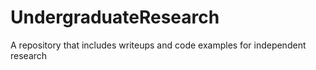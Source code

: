 # UndergraduateResearch
A repository that includes writeups and code examples for independent research
